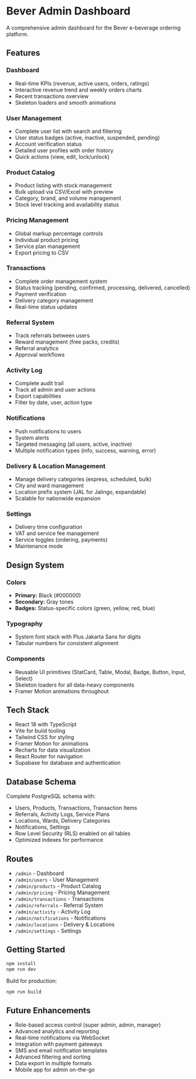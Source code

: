 # Bever Admin Dashboard

A comprehensive admin dashboard for the Bever e-beverage ordering platform.

## Features

### Dashboard
- Real-time KPIs (revenue, active users, orders, ratings)
- Interactive revenue trend and weekly orders charts
- Recent transactions overview
- Skeleton loaders and smooth animations

### User Management
- Complete user list with search and filtering
- User status badges (active, inactive, suspended, pending)
- Account verification status
- Detailed user profiles with order history
- Quick actions (view, edit, lock/unlock)

### Product Catalog
- Product listing with stock management
- Bulk upload via CSV/Excel with preview
- Category, brand, and volume management
- Stock level tracking and availability status

### Pricing Management
- Global markup percentage controls
- Individual product pricing
- Service plan management
- Export pricing to CSV

### Transactions
- Complete order management system
- Status tracking (pending, confirmed, processing, delivered, cancelled)
- Payment verification
- Delivery category management
- Real-time status updates

### Referral System
- Track referrals between users
- Reward management (free packs, credits)
- Referral analytics
- Approval workflows

### Activity Log
- Complete audit trail
- Track all admin and user actions
- Export capabilities
- Filter by date, user, action type

### Notifications
- Push notifications to users
- System alerts
- Targeted messaging (all users, active, inactive)
- Multiple notification types (info, success, warning, error)

### Delivery & Location Management
- Manage delivery categories (express, scheduled, bulk)
- City and ward management
- Location prefix system (JAL for Jalingo, expandable)
- Scalable for nationwide expansion

### Settings
- Delivery time configuration
- VAT and service fee management
- Service toggles (ordering, payments)
- Maintenance mode

## Design System

### Colors
- **Primary:** Black (#000000)
- **Secondary:** Gray tones
- **Badges:** Status-specific colors (green, yellow, red, blue)

### Typography
- System font stack with Plus Jakarta Sans for digits
- Tabular numbers for consistent alignment

### Components
- Reusable UI primitives (StatCard, Table, Modal, Badge, Button, Input, Select)
- Skeleton loaders for all data-heavy components
- Framer Motion animations throughout

## Tech Stack

- React 18 with TypeScript
- Vite for build tooling
- Tailwind CSS for styling
- Framer Motion for animations
- Recharts for data visualization
- React Router for navigation
- Supabase for database and authentication

## Database Schema

Complete PostgreSQL schema with:
- Users, Products, Transactions, Transaction Items
- Referrals, Activity Logs, Service Plans
- Locations, Wards, Delivery Categories
- Notifications, Settings
- Row Level Security (RLS) enabled on all tables
- Optimized indexes for performance

## Routes

- `/admin` - Dashboard
- `/admin/users` - User Management
- `/admin/products` - Product Catalog
- `/admin/pricing` - Pricing Management
- `/admin/transactions` - Transactions
- `/admin/referrals` - Referral System
- `/admin/activity` - Activity Log
- `/admin/notifications` - Notifications
- `/admin/locations` - Delivery & Locations
- `/admin/settings` - Settings

## Getting Started

```bash
npm install
npm run dev
```

Build for production:
```bash
npm run build
```

## Future Enhancements

- Role-based access control (super admin, admin, manager)
- Advanced analytics and reporting
- Real-time notifications via WebSocket
- Integration with payment gateways
- SMS and email notification templates
- Advanced filtering and sorting
- Data export in multiple formats
- Mobile app for admin on-the-go
